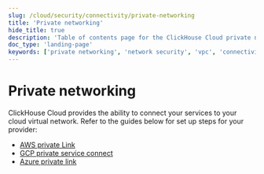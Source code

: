 ```yaml
---
slug: /cloud/security/connectivity/private-networking
title: 'Private networking'
hide_title: true
description: 'Table of contents page for the ClickHouse Cloud private networking section'
doc_type: 'landing-page'
keywords: ['private networking', 'network security', 'vpc', 'connectivity', 'cloud features']
---
```


# Private networking

ClickHouse Cloud provides the ability to connect your services to your cloud virtual network. Refer to the guides below for set up steps for your provider:

- [AWS private Link](/manage/security/aws-privatelink)
- [GCP private service connect](/manage/security/gcp-private-service-connect)
- [Azure private link](/cloud/security/azure-privatelink)
